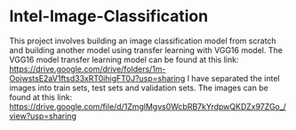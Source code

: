 # Intel-Image-Classification
This project involves building an image classification model from scratch and building another model using transfer learning with VGG16 model. 
The VGG16 model transfer learning model can be found at this link: https://drive.google.com/drive/folders/1m-OojwstsE2aV1ftsd33xRT0ihigFT0J?usp=sharing
I have separated the intel images into train sets, test sets and validation sets. 
The images can be found at this link: https://drive.google.com/file/d/1ZmglMgvs0WcbRB7kYrdpwQKDZx97ZGo_/view?usp=sharing
